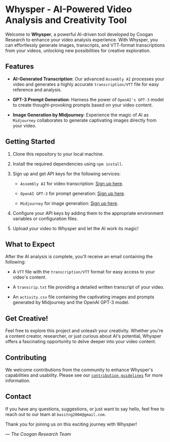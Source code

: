 # Whysper - AI-Powered Video Analysis and Creativity Tool

Welcome to **Whysper**, a powerful AI-driven tool developed by Coogan Research to enhance your video analysis experience. With Whysper, you can effortlessly generate images, transcripts, and VTT-format transcriptions from your videos, unlocking new possibilities for creative exploration.

## Features

- **AI-Generated Transcription**: Our advanced `Assembly AI` processes your video and generates a highly accurate `transcription/VTT` file for easy reference and analysis.

- **GPT-3 Prompt Generation**: Harness the power of `OpenAI's GPT-3` model to create thought-provoking prompts based on your video content.

- **Image Generation by Midjourney**: Experience the magic of AI as `Midjourney` collaborates to generate captivating images directly from your video.

## Getting Started

1. Clone this repository to your local machine.

2. Install the required dependencies using `npm install`.

3. Sign up and get API keys for the following services:

   - `Assembly AI` for video transcription: [Sign up here](https://www.assemblyai.com/).

   - `OpenAI GPT-3` for prompt generation: [Sign up here](https://openai.com/).

   - `Midjourney` for image generation: [Sign up here](https://www.midjourney.com/).

4. Configure your API keys by adding them to the appropriate environment variables or configuration files.

5. Upload your video to Whysper and let the AI work its magic!

## What to Expect

After the AI analysis is complete, you'll receive an email containing the following:

- A `VTT` file with the `transcription/VTT` format for easy access to your video's content.

- A `transcrip.txt` file providing a detailed written transcript of your video.

- An `activity.csv` file containing the captivating images and prompts generated by Midjourney and the OpenAI GPT-3 model.

## Get Creative!

Feel free to explore this project and unleash your creativity. Whether you're a content creator, researcher, or just curious about AI's potential, Whysper offers a fascinating opportunity to delve deeper into your video content.

## Contributing

We welcome contributions from the community to enhance Whysper's capabilities and usability. Please see our [`contribution guidelines`](link_to_contributing.md) for more information.

## Contact

If you have any questions, suggestions, or just want to say hello, feel free to reach out to our team at `basitng2004@gmail.com`.

Thank you for joining us on this exciting journey with Whysper!

*— The Coogan Research Team*
